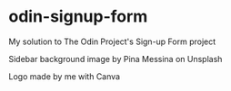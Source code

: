 # odin-signup-form

My solution to The Odin Project's Sign-up Form project

Sidebar background image by Pina Messina on Unsplash

Logo made by me with Canva